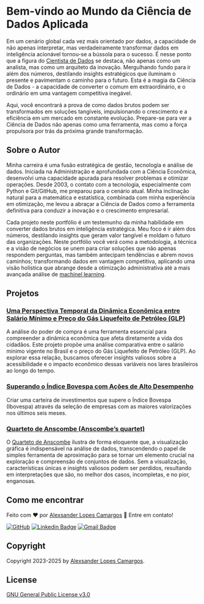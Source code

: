 # Bem-vindo ao Mundo da Ciência de Dados Aplicada

Em um cenário global cada vez mais orientado por dados, a capacidade de não apenas interpretar, mas verdadeiramente transformar dados em inteligência acionável tornou-se a bússola para o sucesso. É nesse ponto que a figura do [Cientista de Dados](https://pt.wikipedia.org/wiki/Ci%C3%AAncia_de_dados) se destaca, não apenas como um analista, mas como um arquiteto da inovação. Mergulhando fundo para ir além dos números, destilando insights estratégicos que iluminam o presente e pavimentam o caminho para o futuro. Esta é a magia da Ciência de Dados - a capacidade de converter o comum em extraordinário, e o ordinário em uma vantagem competitiva inegável.

Aqui, você encontrará a prova de como dados brutos podem ser transformados em soluções tangíveis, impulsionando o crescimento e a eficiência em um mercado em constante evolução. Prepare-se para ver a Ciência de Dados não apenas como uma ferramenta, mas como a força propulsora por trás da próxima grande transformação.


## Sobre o Autor

Minha carreira é uma fusão estratégica de gestão, tecnologia e análise de dados. Iniciada na Administração e aprofundada com a Ciência Econômica, desenvolvi uma capacidade apurada para resolver problemas e otimizar operações. Desde 2003, o contato com a tecnologia, especialmente com Python e Git/GitHub, me preparou para o cenário atual. Minha inclinação natural para a matemática e estatística, combinada com minha experiência em otimização, me levou a abraçar a Ciência de Dados como a ferramenta definitiva para conduzir a inovação e o crescimento empresarial.

Cada projeto neste portfólio é um testemunho da minha habilidade em converter dados brutos em inteligência estratégica. Meu foco é ir além dos números, destilando insights que geram valor tangível e moldam o futuro das organizações. Neste portfólio você verá como a metodologia, a técnica e a visão de negócios se unem para criar soluções que não apenas respondem perguntas, mas também antecipam tendências e abrem novos caminhos; transformando dados em vantagem competitiva, aplicando uma visão holística que abrange desde a otimização administrativa até a mais avançada análise de [machinel learning](https://pt.wikipedia.org/wiki/Aprendizado_de_m%C3%A1quina).


## Projetos

### [Uma Perspectiva Temporal da Dinâmica Econômica entre Salário Mínimo e Preço do Gás Liquefeito de Petróleo (GLP)](https://nbviewer.org/github/alexcamargos/data-scientist/blob/main/dados-abertos-anp/purchasing_power_GLP_minimum_wage.ipynb)

A análise do poder de compra é uma ferramenta essencial para compreender a dinâmica econômica que afeta diretamente a vida dos cidadãos. Este projeto propõe uma análise comparativa entre o salário mínimo vigente no Brasil e o preço do Gás Liquefeito de Petróleo (GLP). Ao explorar essa relação, buscamos oferecer insights valiosos sobre a acessibilidade e o impacto econômico dessas variáveis nos lares brasileiros ao longo do tempo.

### [Superando o Índice Bovespa com Ações de Alto Desempenho](https://nbviewer.org/github/alexcamargos/data-scientist/blob/main/momentum_factor_investing.ipynb)

Criar uma carteira de investimentos que supere o Índice Bovespa (Ibovespa) através da seleção de empresas com as maiores valorizações nos últimos seis meses.


### [Quarteto de Anscombe (Anscombe’s quartet)](https://nbviewer.org/github/alexcamargos/data-scientist/blob/main/anscombe_quartet.ipynb)

O [Quarteto de Anscombe](https://pt.wikipedia.org/wiki/Quarteto_de_Anscombe) ilustra de forma eloquente que, a visualização gráfica é indispensável na análise de dados, transcendendo o papel de simples ferramenta de aproximação para se tornar um elemento crucial na exploração e compreensão de conjuntos de dados. Sem a visualização, características únicas e insights valiosos podem ser perdidos, resultando em interpretações que são, no melhor dos casos, incompletas, e no pior, enganosas.


## Como me encontrar

Feito com :heart: por [Alexsander Lopes Camargos](https://github.com/alexcamargos) :wave: Entre em contato!

[![GitHub](https://img.shields.io/badge/-AlexCamargos-1ca0f1?style=flat-square&labelColor=1ca0f1&logo=github&logoColor=white&link=https://github.com/alexcamargos)](https://github.com/alexcamargos)
[![Linkedin Badge](https://img.shields.io/badge/-alexcamargos-1ca0f1?style=flat-square&logo=Linkedin&logoColor=white&link=https://www.linkedin.com/in/alexcamargos/)](https://www.linkedin.com/in/alexcamargos/)
[![Gmail Badge](https://img.shields.io/badge/-alcamargos@vivaldi.net-1ca0f1?style=flat-square&labelColor=1ca0f1&logo=Gmail&logoColor=white&link=mailto:alcamargos@vivaldi.net)](mailto:alcamargos@vivaldi.net)


## Copyright

Copyright 2023-2025 by [Alexsander Lopes Camargos](mailto:alcamargos@vivaldi.net).


## License

[GNU General Public License v3.0](LICENSE)